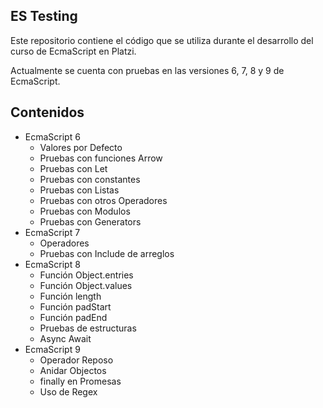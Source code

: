 ## ES Testing

Este repositorio contiene el código que se utiliza durante el desarrollo del curso de EcmaScript en Platzi.

Actualmente se cuenta con pruebas en las versiones 6, 7, 8 y 9 de EcmaScript.

## Contenidos

- EcmaScript 6
  - Valores por Defecto
  - Pruebas con funciones Arrow
  - Pruebas con Let
  - Pruebas con constantes
  - Pruebas con Listas
  - Pruebas con otros Operadores
  - Pruebas con Modulos
  - Pruebas con Generators
- EcmaScript 7
  - Operadores
  - Pruebas con Include de arreglos
- EcmaScript 8
  - Función Object.entries
  - Función Object.values
  - Función length
  - Función padStart
  - Función padEnd
  - Pruebas de estructuras
  - Async Await
- EcmaScript 9
  - Operador Reposo
  - Anidar Objectos
  - finally en Promesas
  - Uso de Regex